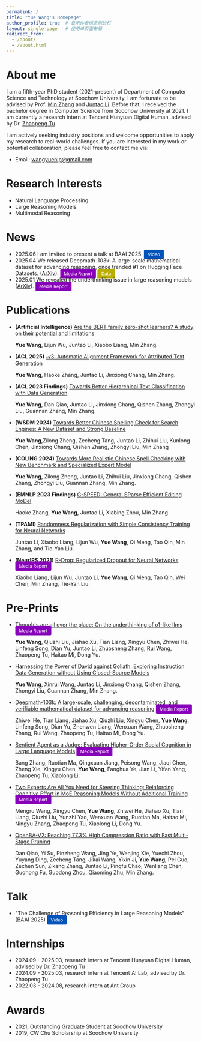 ```yaml
---
permalink: /
title: "Yue Wang's Homepage"
author_profile: true  # 显示作者信息侧边栏
layout: single-page   # 使用单页面布局
redirect_from: 
  - /about/
  - /about.html
---
```


# About me

I am a fifth-year PhD student (2021-present) of Department of Computer Science and Technology at Soochow University. I am fortunate to be advised by Prof. [Min Zhang](https://scholar.google.com/citations?user=CncXH-YAAAAJ&hl=en) and [Juntao Li](https://lijuntaopku.github.io/). Before that, I received the bachelor degree in Computer Science from Soochow University at 2021. I am currently a research intern at Tencent Hunyuan Digital Human, advised by Dr. [Zhaopeng Tu](https://scholar.google.com/citations?user=IvE2zRgAAAAJ&hl=en).

I am actively seeking industry positions and welcome opportunities to apply my research to real-world challenges. If you are interested in my work or potential collaboration, please feel free to contact me via:

- Email: [wangyuenlp@gmail.com](mailto:wangyuenlp@gmail.com)


# Research Interests

- Natural Language Processing
- Large Reasoning Models
- Multimodal Reasoning

# News

- 2025.06 I am invited to present a talk at BAAI 2025. <a href="https://event.baai.ac.cn/activities/928" style="background-color:rgb(0, 84, 186); color: white; padding: 5px 10px; text-decoration: none; border-radius: 3px; font-size: 12px;">Video</a>
- 2025.04 We released Deepmath-103k: A large-scale mathematical dataset for advancing reasoning, once trended #1 on Hugging Face Datasets. ([ArXiv](https://arxiv.org/abs/2504.11456)). <a href="https://mp.weixin.qq.com/s/EkVeW5pLRM8_T6hrrs7lsA" style="background-color:rgb(136, 0, 186); color: white; padding: 5px 10px; text-decoration: none; border-radius: 3px; font-size: 12px;">Media Report</a> <a href="https://huggingface.co/datasets/zwhe99/DeepMath-103K" style="background-color:rgb(186, 174, 0); color: white; padding: 5px 10px; text-decoration: none; border-radius: 3px; font-size: 12px;">Data</a>
- 2025.01 We revealed the underthinking issue in large reasoning models ([ArXiv](https://arxiv.org/abs/2501.18585)). <a href="https://mp.weixin.qq.com/s/6oejP8sKLAHGeD2esUZPcA" style="background-color:rgb(136, 0, 186); color: white; padding: 5px 10px; text-decoration: none; border-radius: 3px; font-size: 12px;">Media Report</a>


# Publications

- **(Artificial Intelligence)** [Are the BERT family zero-shot learners? A study on their potential and limitations](https://www.sciencedirect.com/science/article/abs/pii/S0004370223000991/)

    **Yue Wang**, Lijun Wu, Juntao Li, Xiaobo Liang, Min Zhang.

- **(ACL 2025)** [𝒜3: Automatic Alignment Framework for Attributed Text Generation](https://aclanthology.org/2025.acl-long.1407/)

    **Yue Wang**, Haoke Zhang, Juntao Li, Jinxiong Chang, Min Zhang.

- **(ACL 2023 Findings)** [Towards Better Hierarchical Text Classification with Data Generation](https://aclanthology.org/2023.findings-emnlp.142/)

    **Yue Wang**, Dan Qiao, Juntao Li, Jinxiong Chang, Qishen Zhang, Zhongyi Liu, Guannan Zhang, Min Zhang.

- **(WSDM 2024)** [Towards Better Chinese Spelling Check for Search Engines: A New Dataset and Strong Baseline](https://dl.acm.org/doi/abs/10.1145/3616855.3635847/)

    **Yue Wang**,Zilong Zheng, Zecheng Tang, Juntao Li, Zhihui Liu, Kunlong Chen, Jinxiong Chang, Qishen Zhang, Zhongyi Liu, Min Zhang

- **(COLING 2024)** [Towards More Realistic Chinese Spell Checking with New Benchmark and Specialized Expert Model](https://aclanthology.org/2024.lrec-main.1440/)

    **Yue Wang**, Zilong Zheng, Juntao Li, Zhihui Liu, Jinxiong Chang, Qishen Zhang, Zhongyi Liu, Guannan Zhang, Min Zhang.

- **(EMNLP 2023 Findings)** [G-SPEED: General SParse Efficient Editing MoDel](https://aclanthology.org/2023.findings-emnlp.142/)

    Haoke Zhang, **Yue Wang**, Juntao Li, Xiabing Zhou, Min Zhang.

- **(TPAMI)** [Randomness Regularization with Simple Consistency Training for Neural Networks](https://ieeexplore.ieee.org/abstract/document/10453595)

    Juntao Li, Xiaobo Liang, Lijun Wu, **Yue Wang**, Qi Meng, Tao Qin, Min Zhang, and Tie-Yan Liu.

- **(NeurIPS 2021)** [R-Drop: Regularized Dropout for Neural Networks](https://proceedings.neurips.cc/paper/2021/hash/5a66b9200f29ac3fa0ae244cc2a51b39-Abstract.html) <a href="https://mp.weixin.qq.com/s/IvhGbFEMotpKJIUPExUklg" style="background-color:rgb(136, 0, 186); color: white; padding: 5px 10px; text-decoration: none; border-radius: 3px; font-size: 12px;">Media Report</a>

    Xiaobo Liang, Lijun Wu, Juntao Li, **Yue Wang**, Qi Meng, Tao Qin, Wei Chen, Min Zhang, Tie-Yan Liu.

# Pre-Prints
- [Thoughts are all over the place: On the underthinking of o1-like llms](https://arxiv.org/abs/2501.18585) <a href="https://mp.weixin.qq.com/s/6oejP8sKLAHGeD2esUZPcA" style="background-color:rgb(136, 0, 186); color: white; padding: 5px 10px; text-decoration: none; border-radius: 3px; font-size: 12px;">Media Report</a>

    **Yue Wang**, Qiuzhi Liu, Jiahao Xu, Tian Liang, Xingyu Chen, Zhiwei He, Linfeng Song, Dian Yu, Juntao Li, Zhuosheng Zhang, Rui Wang, Zhaopeng Tu, Haitao Mi, Dong Yu.

- [Harnessing the Power of David against Goliath: Exploring Instruction Data Generation without Using Closed-Source Models](https://arxiv.org/abs/2308.12711)

    **Yue Wang**, Xinrui Wang, Juntao Li, Jinxiong Chang, Qishen Zhang, Zhongyi Liu, Guannan Zhang, Min Zhang.

- [Deepmath-103k: A large-scale, challenging, decontaminated, and verifiable mathematical dataset for advancing reasoning](https://arxiv.org/abs/2504.11456) <a href="https://mp.weixin.qq.com/s/EkVeW5pLRM8_T6hrrs7lsA" style="background-color:rgb(136, 0, 186); color: white; padding: 5px 10px; text-decoration: none; border-radius: 3px; font-size: 12px;">Media Report</a>

    Zhiwei He, Tian Liang, Jiahao Xu, Qiuzhi Liu, Xingyu Chen, **Yue Wang**, Linfeng Song, Dian Yu, Zhenwen Liang, Wenxuan Wang, Zhuosheng Zhang, Rui Wang, Zhaopeng Tu, Haitao Mi, Dong Yu.

- [Sentient Agent as a Judge: Evaluating Higher-Order Social Cognition in Large Language Models](https://arxiv.org/abs/2505.02847) <a href="https://mp.weixin.qq.com/s/OtPxc0IBv7TKaE12naMAWA" style="background-color:rgb(136, 0, 186); color: white; padding: 5px 10px; text-decoration: none; border-radius: 3px; font-size: 12px;">Media Report</a>

    Bang Zhang, Ruotian Ma, Qingxuan Jiang, Peisong Wang, Jiaqi Chen, Zheng Xie, Xingyu Chen, **Yue Wang**, Fanghua Ye, Jian Li, Yifan Yang, Zhaopeng Tu, Xiaolong Li.

- [Two Experts Are All You Need for Steering Thinking: Reinforcing Cognitive Effort in MoE Reasoning Models Without Additional Training](https://arxiv.org/abs/2505.14681) <a href="https://mp.weixin.qq.com/s?search_click_id=16787548793089112810-1756712228014-6382523631&__biz=MzIzNjc1NzUzMw==&mid=2247799557&idx=3&sn=7b40f24bdf7cb0ec55e5c2adea6df290&chksm=e9c88262a4c053e20c4974e29d629501ca6965c9c5fd171cd01a3998999967345c01d0b657e6&scene=7#rd" style="background-color:rgb(136, 0, 186); color: white; padding: 5px 10px; text-decoration: none; border-radius: 3px; font-size: 12px;">Media Report</a>

    Mengru Wang, Xingyu Chen, **Yue Wang**, Zhiwei He, Jiahao Xu, Tian Liang, Qiuzhi Liu, Yunzhi Yao, Wenxuan Wang, Ruotian Ma, Haitao Mi, Ningyu Zhang, Zhaopeng Tu, Xiaolong Li, Dong Yu.

- [OpenBA-V2: Reaching 77.3% High Compression Ratio with Fast Multi-Stage Pruning](https://arxiv.org/abs/2405.05957)

    Dan Qiao, Yi Su, Pinzheng Wang, Jing Ye, Wenjing Xie, Yuechi Zhou, Yuyang Ding, Zecheng Tang, Jikai Wang, Yixin Ji, **Yue Wang**, Pei Guo, Zechen Sun, Zikang Zhang, Juntao Li, Pingfu Chao, Wenliang Chen, Guohong Fu, Guodong Zhou, Qiaoming Zhu, Min Zhang.

# Talk
- "The Challenge of Reasoning Efficiency in Large Reasoning Models" (BAAI 2025) <a href="https://event.baai.ac.cn/activities/928" style="background-color:rgb(0, 84, 186); color: white; padding: 5px 10px; text-decoration: none; border-radius: 3px; font-size: 12px;">Video</a>

# Internships
- 2024.09 - 2025.03, research intern at Tencent Hunyuan Digital Human, advised by Dr. Zhaopeng Tu
- 2024.09 - 2025.03, research intern at Tencent AI Lab, advised by Dr. Zhaopeng Tu
- 2022.03 - 2024.08, research intern at Ant Group

# Awards
- 2021, Outstanding Graduate Student at Soochow University
- 2019, CW Chu Scholarship at Soochow University
